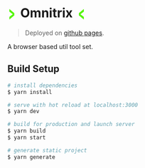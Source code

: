 <h1 style="display:flex">
  <div style="color: #55f50a; transform: scale(0.8, 1.5)">&gt;</div>
  <span style="margin:0 10px;">Omnitrix</span>
  <div style="color: #55f50a; transform: scale(0.8, 1.5)">&lt;</div>
</h1>

> Deployed on [github pages](https://discretetom.github.io/Omnitrix/).

A browser based util tool set.

## Build Setup

```bash
# install dependencies
$ yarn install

# serve with hot reload at localhost:3000
$ yarn dev

# build for production and launch server
$ yarn build
$ yarn start

# generate static project
$ yarn generate
```
